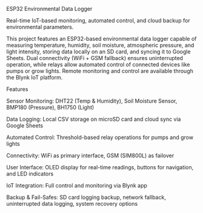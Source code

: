 ESP32 Environmental Data Logger

Real-time IoT-based monitoring, automated control, and cloud backup for environmental parameters.

This project features an ESP32-based environmental data logger capable of measuring temperature, humidity, soil moisture, atmospheric pressure, and light intensity, storing data locally on an SD card, and syncing it to Google Sheets. Dual connectivity (WiFi + GSM fallback) ensures uninterrupted operation, while relays allow automated control of connected devices like pumps or grow lights. Remote monitoring and control are available through the Blynk IoT platform.

Features

Sensor Monitoring: DHT22 (Temp & Humidity), Soil Moisture Sensor, BMP180 (Pressure), BH1750 (Light)

Data Logging: Local CSV storage on microSD card and cloud sync via Google Sheets

Automated Control: Threshold-based relay operations for pumps and grow lights

Connectivity: WiFi as primary interface, GSM (SIM800L) as failover

User Interface: OLED display for real-time readings, buttons for navigation, and LED indicators

IoT Integration: Full control and monitoring via Blynk app

Backup & Fail-Safes: SD card logging backup, network fallback, uninterrupted data logging, system recovery options
